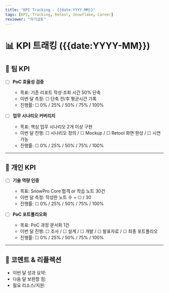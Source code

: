 ```yaml
---
title: "KPI Tracking - {{date:YYYY-MM}}"
tags: [KPI, Tracking, Retool, Snowflake, Career]
reviewer: "자기검토"
---
```


# 📊 KPI 트래킹 ({{date:YYYY-MM}})

## 🏢 팀 KPI
- [ ] **PoC 효율성 검증**  
  - 목표: 기존 리포트 작성·조회 시간 50% 단축  
  - 이번 달 측정: ☐ 단축 전/후 평균시간 기록  
  - 진행률: ☐ 0% / 25% / 50% / 75% / 100%

- [ ] **업무 시나리오 커버리지**  
  - 목표: 핵심 업무 시나리오 2개 이상 구현  
  - 이번 달 진행: ☐ 시나리오 정의 / ☐ Mockup / ☐ Retool 화면 완성 / ☐ 시연 가능  
  - 진행률: ☐ 0% / 25% / 50% / 75% / 100%

---

## 🙋 개인 KPI
- [ ] **기술 역량 인증**  
  - 목표: SnowPro Core 합격 or 학습 노트 30건  
  - 이번 달 측정: 작성한 노트 수 = ☐ / 30  
  - 진행률: ☐ 0% / 25% / 50% / 75% / 100%

- [ ] **PoC 포트폴리오화**  
  - 목표: PoC 과정 문서화 1건  
  - 이번 달 진행: ☐ 조사 / ☐ 설계 / ☐ 개발 / ☐ 발표자료 / ☐ 최종 포트폴리오  
  - 진행률: ☐ 0% / 25% / 50% / 75% / 100%

---

## 📝 코멘트 & 리플렉션
- 이번 달 성과 요약:  
- 다음 달 보완할 점:  
- 필요 리소스/지원:  
